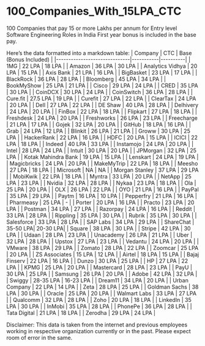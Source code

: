 # 100_Companies_With_15LPA_CTC
100 Companies that pay 15 or more Lakhs per annum for Entry level Software Engineering Roles in India
First year bonus is included in the base pay.

Here’s the data formatted into a markdown table:
| Company                      | CTC       | Base (Bonus Included)   |
|------------------------------|-----------|----------|
| 1MG                          | 22 LPA   | 18 LPA   |
| Amazon                       | 36 LPA   | 30 LPA  |
| Analytics Vidhya            | 20 LPA   | 15 LPA   |
| Axis Bank                    | 21 LPA   | 16 LPA   |
| BigBasket                    | 23 LPA   | 17 LPA   |
| BlackRock                    | 36 LPA   | 28 LPA   |
| Bloomberg                    | 45 LPA   | 34 LPA   |
| BookMyShow                   | 25 LPA   | 21 LPA   |
| Cisco                        | 29 LPA   | 24 LPA   |
| CRED                         | 35 LPA   | 30 LPA   |
| CoinDCX                     | 30 LPA   | 24 LPA   |
| CoinSwitch                   | 36 LPA   | 28 LPA   |
| Cure.fit                     | 27.5 LPA | 19 LPA   |
| Curefit                      | 27 LPA   | 22 LPA   |
| ClearTax                     | 24 LPA   | 20 LPA   |
| Dell                         | 27 LPA   | 22 LPA   |
| DE Shaw                      | 40 LPA   | 28 LPA   |
| Delhivery                    | 24 LPA   | 20 LPA   |
| FinBox                       | 22 LPA   | 18 LPA   |
| Flipkart                     | 27 LPA   | 18 LPA   |
| Freshdesk                    | 24 LPA   | 20 LPA   |
| Freshworks                   | 26 LPA   | 23 LPA   |
| Freecharge                   | 21 LPA   | 17 LPA   |
| Gojek                        | 32 LPA   | 20 LPA   |
| GitHub                       | 18 LPA   | 16 LPA   |
| Grab                         | 24 LPA   | 12 LPA   |
| Blinkit                      | 26 LPA   | 21 LPA   |
| Groww                        | 30 LPA   | 25 LPA   |
| HackerRank                   | 22 LPA   | 16 LPA   |
| HDFC                         | 20 LPA   | 15 LPA   |
| ICICI                        | 22 LPA   | 18 LPA   |
| Indeed                       | 40 LPA   | 33 LPA   |
| Instamojo                    | 24 LPA   | 20 LPA   |
| Intel                        | 28 LPA   | 24 LPA   |
| Intuit                       | 30 LPA   | 20 LPA   |
| JPMorgan                     | 32 LPA   | 25 LPA   |
| Kotak Mahindra Bank         | 19 LPA   | 15 LPA   |
| Lenskart                     | 24 LPA   | 19 LPA   |
| Magicbricks                  | 24 LPA   | 20 LPA   |
| MakeMyTrip                   | 22 LPA   | 18 LPA   |
| Meesho                       | 27 LPA   | 18 LPA   |
| Microsoft                    | NA   | NA   |
| Morgan Stanley               | 37 LPA   | 29 LPA   |
| MobiKwik                    | 22 LPA   | 18 LPA   |
| Myntra                       | 33 LPA   | 20 LPA   |
| NetApp                       | 25 LPA   | 23 LPA   |
| Nvidia                       | 32 LPA   | 28 LPA   |
| Nykaa                        | 23 LPA   | 18 LPA   |
| Ola                          | 25 LPA   | 20 LPA   |
| OLX                          | 26 LPA   | 22 LPA   |
| OYO                          | 21 LPA   | 16 LPA   |
| PayPal                       | 35 LPA   | 29 LPA   |
| Paytm                        | 16 LPA   | 10 LPA   |
| Pepperfry                    | 21 LPA   | 16 LPA   |
| Pharmeasy                    | 25 LPA   | -        |
| Porter                       | 20 LPA   | 16 LPA   |
| Practo                       | 23 LPA   | 20 LPA   |
| Postman                      | 34 LPA   | 27 LPA   |
| Razorpay                     | 24 LPA   | 16 LPA   |
| Reddit                       | 33 LPA   | 28 LPA   |
| Rippling                     | 35 LPA   | 30 LPA   |
| Rubrik                       | 35 LPA   | 30 LPA   |
| Salesforce                   | 33 LPA   | 28 LPA   |
| SAP Labs                     | 34 LPA   | 29 LPA   |
| ShareChat                    | 35-50 LPA| 20-30 LPA|
| Square                       | 38 LPA   | 30 LPA   |
| Stripe                       | 42 LPA   | 30 LPA   |
| Udaan                        | 28 LPA   | 23 LPA   |
| Unacademy                    | 26 LPA   | 21 LPA   |
| Uber                         | 32 LPA   | 28 LPA   |
| Upstox                      | 27 LPA   | 23 LPA   |
| Vedantu                     | 24 LPA   | 20 LPA   |
| VMware                       | 38 LPA   | 29 LPA   |
| Zomato                       | 28 LPA   | 22 LPA   |
| Zoomcar                      | 25 LPA   | 20 LPA   |
| ZS Associates                | 15 LPA   | 12 LPA   |
| Airtel                       | 18 LPA   | 15 LPA   |
| Bajaj Finserv                | 22 LPA   | 16 LPA   |
| Dunzo                        | 30 LPA   | 25 LPA   |
| HP                           | 27 LPA   | 22 LPA   |
| KPMG                         | 25 LPA   | 20 LPA   |
| Mastercard                   | 28 LPA   | 23 LPA   |
| PayU                         | 30 LPA   | 25 LPA   |
| Samsung                      | 26 LPA   | 20 LPA   |
| Adobe                        | 42 LPA   | 32 LPA   |
| Swiggy           | 28-35 LPA   | 16-23 LPA |
| Dream11          | 34 LPA      | 20 LPA    |
| Urban Company     | 22 LPA      | 14 LPA    |
| Zeta             | 28 LPA      | 25 LPA    |
| Goldman Sachs    | 38 LPA      | 30 LPA    |
| Oracle           | 25 LPA      | 20 LPA    |
| Walmart Labs     | 33 LPA      | 27 LPA    |
| Qualcomm         | 32 LPA      | 28 LPA    |
| Zoho             | 20 LPA      | 18 LPA    |
| LinkedIn         | 35 LPA      | 30 LPA    |
| InMobi           | 35 LPA      | 28 LPA    |
| PhonePe          | 36 LPA      | 28 LPA    |
| Tata Digital      | 21 LPA      | 18 LPA    |
| Zerodha          | 29 LPA      | 24 LPA    |

Disclaimer: This data is taken from the internet and previous employees working in respective organization currently or in the past. Please expect room of error in the same.
